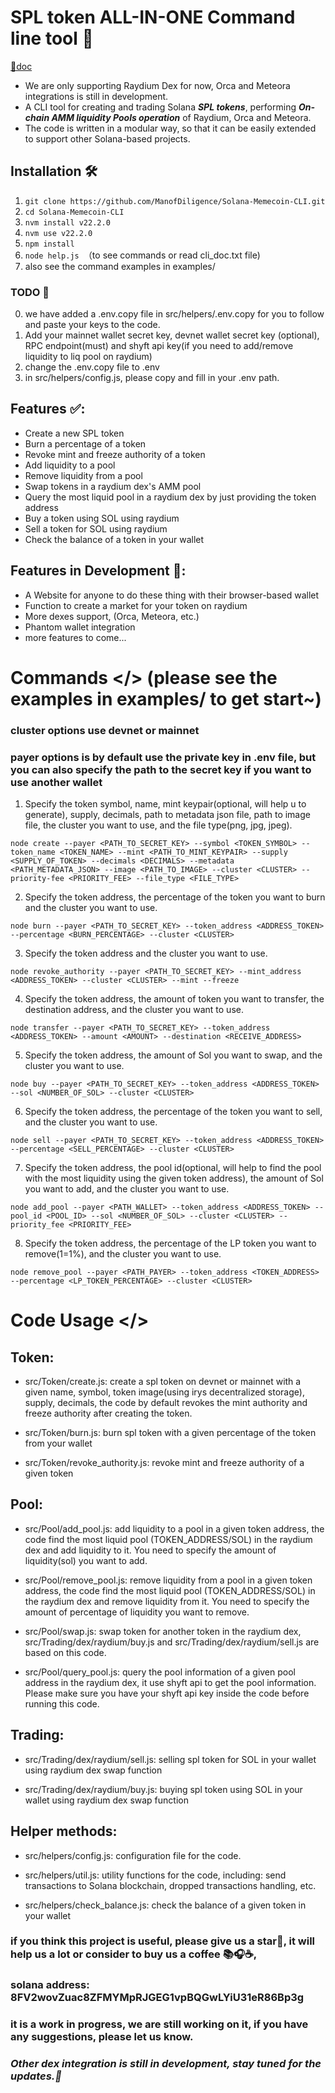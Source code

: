 # SPL token ALL-IN-ONE Command line tool 🚀

[🔗doc](https://manofdiligence.github.io/Solana-Memecoin-CLI/)

- We are only supporting Raydium Dex for now, Orca and Meteora integrations is still in development.
- A CLI tool for creating and trading Solana **_SPL tokens_**, performing **_On-chain AMM liquidity Pools operation_** of Raydium, Orca and Meteora.
- The code is written in a modular way, so that it can be easily extended to support other Solana-based projects.

## Installation 🛠️

1. `git clone https://github.com/ManofDiligence/Solana-Memecoin-CLI.git`
2. `cd Solana-Memecoin-CLI`
3. `nvm install v22.2.0`
4. `nvm use v22.2.0`
5. `npm install`
6. `node help.js `（to see commands or read cli_doc.txt file)
7. also see the command examples in examples/

### TODO 🚨

0. we have added a .env.copy file in src/helpers/.env.copy for you to follow and paste your keys to the code.
1. Add your mainnet wallet secret key, devnet wallet secret key (optional), RPC endpoint(must) and shyft api key(if you need to add/remove liquidity to liq pool on raydium)
2. change the .env.copy file to .env
3. in src/helpers/config.js, please copy and fill in your .env path.

## Features ✅:

- Create a new SPL token
- Burn a percentage of a token
- Revoke mint and freeze authority of a token
- Add liquidity to a pool
- Remove liquidity from a pool
- Swap tokens in a raydium dex's AMM pool
- Query the most liquid pool in a raydium dex by just providing the token address
- Buy a token using SOL using raydium
- Sell a token for SOL using raydium
- Check the balance of a token in your wallet

## Features in Development 🚧:

- A Website for anyone to do these thing with their browser-based wallet
- Function to create a market for your token on raydium
- More dexes support, (Orca, Meteora, etc.)
- Phantom wallet integration
- more features to come...

# Commands </> (please see the examples in examples/ to get start~)

### cluster options use devnet or mainnet

### payer options is by default use the private key in .env file, but you can also specify the path to the secret key if you want to use another wallet

1. Specify the token symbol, name, mint keypair(optional, will help u to generate), supply, decimals, path to metadata json file, path to image file, the cluster you want to use, and the file type(png, jpg, jpeg).

```
node create --payer <PATH_TO_SECRET_KEY> --symbol <TOKEN_SYMBOL> --token_name <TOKEN_NAME> --mint <PATH_TO_MINT_KEYPAIR> --supply <SUPPLY_OF_TOKEN> --decimals <DECIMALS> --metadata <PATH_METADATA_JSON> --image <PATH_TO_IMAGE> --cluster <CLUSTER> --priority-fee <PRIORITY_FEE> --file_type <FILE_TYPE>
```

2. Specify the token address, the percentage of the token you want to burn and the cluster you want to use.

```
node burn --payer <PATH_TO_SECRET_KEY> --token_address <ADDRESS_TOKEN> --percentage <BURN_PERCENTAGE> --cluster <CLUSTER>
```

3. Specify the token address and the cluster you want to use.

```
node revoke_authority --payer <PATH_TO_SECRET_KEY> --mint_address <ADDRESS_TOKEN> --cluster <CLUSTER> --mint --freeze
```

4. Specify the token address, the amount of token you want to transfer, the destination address, and the cluster you want to use.

```
node transfer --payer <PATH_TO_SECRET_KEY> --token_address <ADDRESS_TOKEN> --amount <AMOUNT> --destination <RECEIVE_ADDRESS>
```

5. Specify the token address, the amount of Sol you want to swap, and the cluster you want to use.

```
node buy --payer <PATH_TO_SECRET_KEY> --token_address <ADDRESS_TOKEN> --sol <NUMBER_OF_SOL> --cluster <CLUSTER>
```

6. Specify the token address, the percentage of the token you want to sell, and the cluster you want to use.

```
node sell --payer <PATH_TO_SECRET_KEY> --token_address <ADDRESS_TOKEN> --percentage <SELL_PERCENTAGE> --cluster <CLUSTER>
```

7. Specify the token address, the pool id(optional, will help to find the pool with the most liquidity using the given token address), the amount of Sol you want to add, and the cluster you want to use.

```
node add_pool --payer <PATH_WALLET> --token_address <ADDRESS_TOKEN> --pool_id <POOL_ID> --sol <NUMBER_OF_SOL> --cluster <CLUSTER> --priority_fee <PRIORITY_FEE>
```

8. Specify the token address, the percentage of the LP token you want to remove(1=1%), and the cluster you want to use.

```
node remove_pool --payer <PATH_PAYER> --token_address <TOKEN_ADDRESS> --percentage <LP_TOKEN_PERCENTAGE> --cluster <CLUSTER>
```

# Code Usage </>

## Token:

- src/Token/create.js: create a spl token on devnet or mainnet with a given name, symbol, token image(using irys decentralized storage), supply, decimals, the code by default revokes the mint authority and freeze authority after creating the token.

- src/Token/burn.js: burn spl token with a given percentage of the token from your wallet

- src/Token/revoke_authority.js: revoke mint and freeze authority of a given token

## Pool:

- src/Pool/add_pool.js: add liquidity to a pool in a given token address, the code find the most liquid pool (TOKEN_ADDRESS/SOL) in the raydium dex and add liquidity to it. You need to specify the amount of liquidity(sol) you want to add.

- src/Pool/remove_pool.js: remove liquidity from a pool in a given token address, the code find the most liquid pool (TOKEN_ADDRESS/SOL) in the raydium dex and remove liquidity from it. You need to specify the amount of percentage of liquidity you want to remove.

- src/Pool/swap.js: swap token for another token in the raydium dex, src/Trading/dex/raydium/buy.js and src/Trading/dex/raydium/sell.js are based on this code.

- src/Pool/query_pool.js: query the pool information of a given pool address in the raydium dex, it use shyft api to get the pool information. Please make sure you have your shyft api key inside the code before running this code.

## Trading:

- src/Trading/dex/raydium/sell.js: selling spl token for SOL in your wallet using raydium dex swap function

- src/Trading/dex/raydium/buy.js: buying spl token using SOL in your wallet using raydium dex swap function

## Helper methods:

- src/helpers/config.js: configuration file for the code.

- src/helpers/util.js: utility functions for the code, including: send transactions to Solana blockchain, dropped transactions handling, etc.

- src/helpers/check_balance.js: check the balance of a given token in your wallet

### if you think this project is useful, please give us a star🌟, it will help us a lot or consider to buy us a coffee 📚🎧☕,

### solana address: 8FV2wovZuac8ZFMYMpRJGEG1vpBQGwLYiU31eR86Bp3g

### it is a work in progress, we are still working on it, if you have any suggestions, please let us know.

### **_Other dex integration is still in development, stay tuned for the updates.🤖_**
